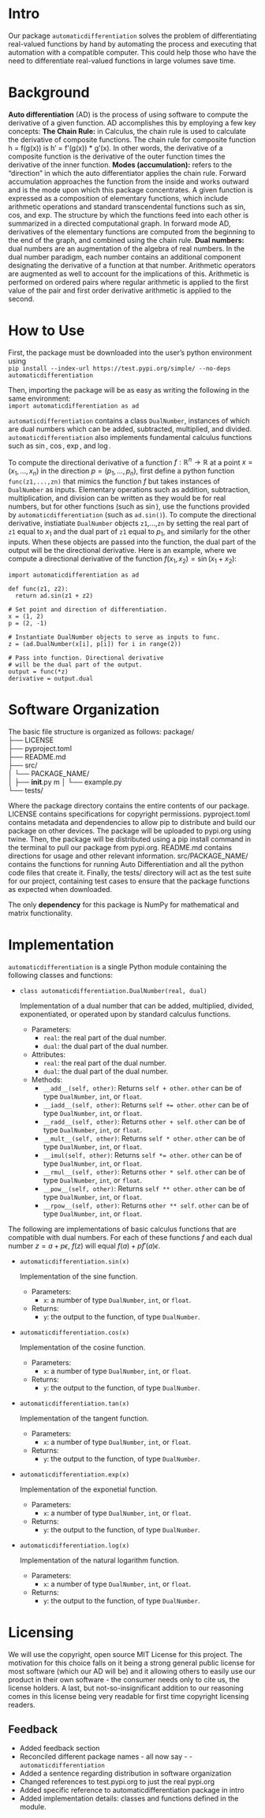 # Intro
Our package `automaticdifferentiation` solves the problem of differentiating real-valued functions by hand by automating the process and executing that automation with a compatible computer. This could help those who have the need to differentiate real-valued functions in large volumes save time.

# Background
**Auto differentiation** (AD) is the process of using software to compute the derivative of a given function. AD accomplishes this by employing a few key concepts:
**The Chain Rule:** in Calculus, the chain rule is used to calculate the derivative of composite functions. The chain rule for composite function h = f(g(x)) is h’ = f’(g(x)) * g’(x). In other words, the derivative of a composite function is the derivative of the outer function times the derivative of the inner function.
**Modes (accumulation):** refers to the “direction” in which the auto differentiator applies the chain rule. Forward accumulation approaches the function from the inside and works outward and is the mode upon which this package concentrates. A given function is expressed as a composition of elementary functions, which include arithmetic operations and standard transcendental functions such as sin, cos, and exp. The structure by which the functions feed into each other is summarized in a directed computational graph. In forward mode AD, derivatives of the elementary functions are computed from the beginning to the end of the graph, and combined using the chain rule.
**Dual numbers:** dual numbers are an augmentation of the algebra of real numbers. In the dual number paradigm, each number contains an additional component designating the derivative of a function at that number. Arithmetic operators are augmented as well to account for the implications of this. Arithmetic is performed on ordered pairs where regular arithmetic is applied to the first value of the pair and first order derivative arithmetic is applied to the second.

# How to Use
First, the package must be downloaded into the user’s python environment using  
```pip install --index-url https://test.pypi.org/simple/ --no-deps automaticdifferentiation```  

Then, importing the package will be as easy as writing the following in the same environment:  
```import automaticdifferentiation as ad```  

`automaticdifferentiation` contains a class `DualNumber`, instances of which are dual numbers which can be added, subtracted, multiplied, and divided. `automaticdifferentiation` also implements fundamental calculus functions such as $\sin$, $\cos$, $\exp$, and $\log$.

To compute the directional derivative of a function $f : \mathbb{R}^n \to \mathbb{R}$ at a point $x = (x_1,\ldots,x_n)$ in the direction $p = (p_1,\ldots,p_n)$, first define a python function `func(z1,...,zn)` that mimics the function $f$ but takes instances of `DualNumber` as inputs. Elementary operations such as addition, subtraction, multiplication, and division can be written as they would be for real numbers, but for other functions (such as $\sin$), use the functions provided by `automaticdifferentiation` (such as `ad.sin()`). To compute the directional derivative, instiatiate `DualNumber` objects `z1`,...,`zn` by setting the real part of `z1` equal to $x_1$ and the dual part of `z1` equal to $p_1$, and similarly for the other inputs. When these objects are passed into the function, the dual part of the output will be the directional derivative. Here is an example, where we compute a directional derivative of the function $f(x_1,x_2) = \sin(x_1 + x_2)$:

```
import automaticdifferentiation as ad

def func(z1, z2):
  return ad.sin(z1 + z2)

# Set point and direction of differentiation.
x = (1, 2)
p = (2, -1)

# Instantiate DualNumber objects to serve as inputs to func.
z = (ad.DualNumber(x[i], p[i]) for i in range(2))

# Pass into function. Directional derivative
# will be the dual part of the output.
output = func(*z)
derivative = output.dual

```


# Software Organization

The basic file structure is organized as follows:
package/   
├── LICENSE   
├── pyproject.toml   
├── README.md   
├── src/   
│   └── PACKAGE_NAME/   
│       ├── __init__.py   m
│       └── example.py   
└── tests/   

Where the package directory contains the entire contents of our package. LICENSE contains specifications for copyright permissions. pyproject.toml contains metadata and dependencies to allow pip to distribute and build our package on other devices. The package will be uploaded to pypi.org using twine. Then, the package will be distributed using a pip install command in the terminal to pull our package from pypi.org. README.md contains directions for usage and other relevant information. src/PACKAGE_NAME/ contains the functions for running Auto Differentiation and all the python code files that create it. Finally, the tests/ directory will act as the test suite for our project, containing test cases to ensure that the package functions as expected when downloaded.

The only **dependency** for this package is NumPy for mathematical and matrix functionality.


# Implementation

`automaticdifferentiation` is a single Python module containing the following classes and functions:

- `class automaticdifferentiation.DualNumber(real, dual)`

  Implementation of a dual number that can be added, multiplied, divided, exponentiated, or operated upon by standard calculus functions.

  - Parameters:
    - `real`: the real part of the dual number.
    - `dual`: the dual part of the dual number.
  - Attributes:
    - `real`: the real part of the dual number.
    - `dual`: the dual part of the dual number.
  - Methods:
    - `__add__(self, other)`: Returns `self + other`. `other` can be of type `DualNumber`, `int`, or `float`.
    - `__iadd__(self, other)`: Returns `self += other`. `other` can be of type `DualNumber`, `int`, or `float`.
    - `__radd__(self, other)`: Returns `other + self`. `other` can be of type `DualNumber`, `int`, or `float`.
    - `__mult__(self, other)`: Returns `self * other`. `other` can be of type `DualNumber`, `int`, or `float`.
    - `__imul(self, other)`: Returns `self *= other`. `other` can be of type `DualNumber`, `int`, or `float`.
    - `__rmul__(self, other)`: Returns `other * self`. `other` can be of type `DualNumber`, `int`, or `float`.
    - `__pow__(self, other)`: Returns `self ** other`. `other` can be of type `DualNumber`, `int`, or `float`.
    - `__rpow__(self, other)`: Returns `other ** self`. `other` can be of type `DualNumber`, `int`, or `float`.

The following are implementations of basic calculus functions that are compatible with dual numbers. For each of these functions $f$ and each dual number $z = a + p\epsilon$, $f(z)$ will equal $f(a) + pf'(a)\epsilon$.

- `automaticdifferentiation.sin(x)`

  Implementation of the sine function.

  - Parameters:
    - `x`: a number of type `DualNumber`, `int`, or `float`.
  - Returns:
    - `y`: the output to the function, of type `DualNumber`.

- `automaticdifferentiation.cos(x)`

  Implementation of the cosine function.

  - Parameters:
    - `x`: a number of type `DualNumber`, `int`, or `float`.
  - Returns:
    - `y`: the output to the function, of type `DualNumber`.

- `automaticdifferentiation.tan(x)`

  Implementation of the tangent function.

  - Parameters:
    - `x`: a number of type `DualNumber`, `int`, or `float`.
  - Returns:
    - `y`: the output to the function, of type `DualNumber`.

- `automaticdifferentiation.exp(x)`

  Implementation of the exponetial function.

  - Parameters:
    - `x`: a number of type `DualNumber`, `int`, or `float`.
  - Returns:
    - `y`: the output to the function, of type `DualNumber`.

- `automaticdifferentiation.log(x)`

  Implementation of the natural logarithm function.

  - Parameters:
    - `x`: a number of type `DualNumber`, `int`, or `float`.
  - Returns:
    - `y`: the output to the function, of type `DualNumber`.







# Licensing
We will use the copyright, open source MIT License for this project. The motivation for this choice falls on it being a strong general public license for most software (which our AD will be) and it allowing others to easily use our product in their own software - the consumer needs only to cite us, the license holders. A last, but not-so-insignificant addition to our reasoning comes in this license being very readable for first time copyright licensing readers.

## Feedback
- Added feedback section
- Reconciled different package names - all now say - - `automaticdifferentiation`
- Added a sentence regarding distribution in software organization
- Changed references to test.pypi.org to just the real pypi.org
- Added specific reference to automaticdifferentiation package in intro
- Added implementation details: classes and functions defined in the module.

